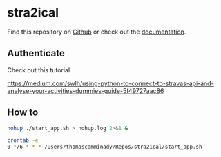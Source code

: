 # stra2ical

Find this repository on [Github](https://github.com/thomascamminady/stra2ical) or check out the [documentation](https://thomascamminady.github.io/stra2ical).

## Authenticate

Check out this tutorial

https://medium.com/swlh/using-python-to-connect-to-stravas-api-and-analyse-your-activities-dummies-guide-5f49727aac86

## How to

```bash
nohup ./start_app.sh > nohup.log 2>&1 &
 ```

```bash
crontab -e
0 */6 * * * /Users/thomascamminady/Repos/stra2ical/start_app.sh
```
